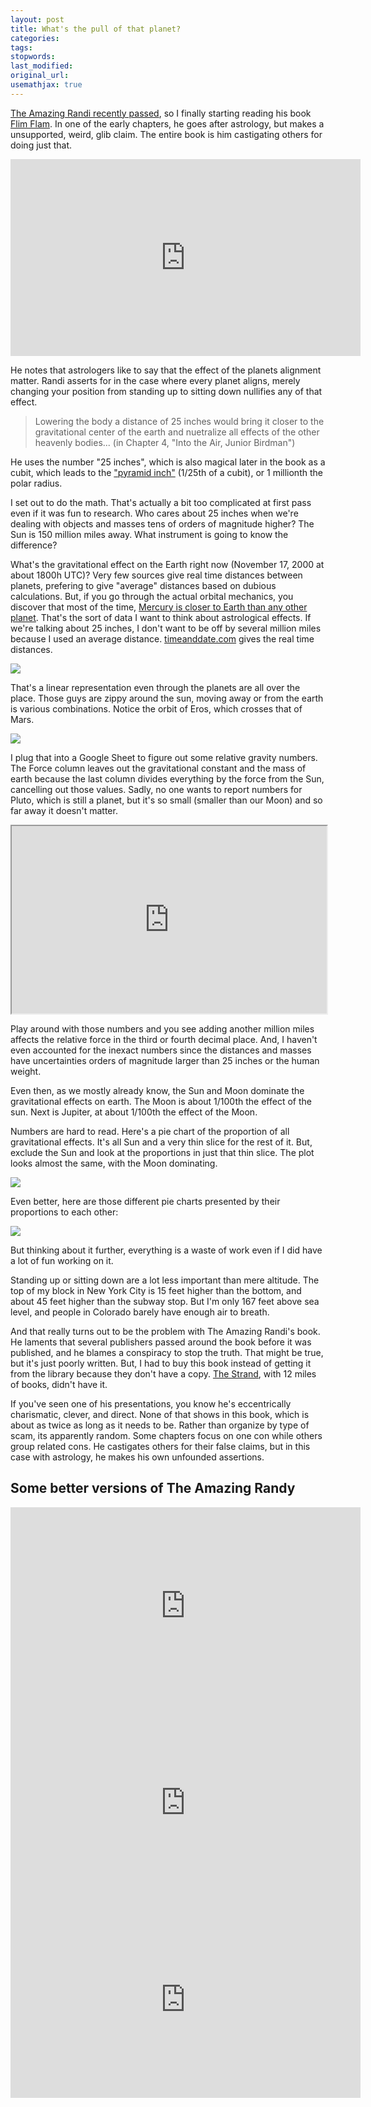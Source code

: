 ```yaml
---
layout: post
title: What's the pull of that planet?
categories:
tags:
stopwords:
last_modified:
original_url:
usemathjax: true
---
```


[The Amazing Randi recently passed](https://www.rollingstone.com/culture/culture-news/james-randi-obituary-1079316/), so I finally starting reading his book [Flim Flam](https://amzn.to/3kDjWWU). In one of the early chapters, he goes after astrology, but makes a unsupported, weird, glib claim. The entire book is him castigating others for doing just that.

<div class="youtube">
<iframe width="560" height="315" src="https://www.youtube.com/embed/r70HsEvNRck" frameborder="0" allow="accelerometer; autoplay; clipboard-write; encrypted-media; gyroscope; picture-in-picture" allowfullscreen></iframe>
</div>

He notes that astrologers like to say that the effect of the planets alignment matter. Randi asserts for in the case where every planet aligns, merely changing your position from standing up to sitting down nullifies any of that effect.

> Lowering the body a distance of 25 inches would bring it closer to the gravitational center of the earth and nuetralize all effects of the other heavenly bodies... (in Chapter 4, "Into the Air, Junior Birdman")

He uses the number "25 inches", which is also magical later in the book as a cubit, which leads to the ["pyramid inch"](https://en.wikipedia.org/wiki/Pyramid_inch) (1/25th of a cubit), or 1 millionth the polar radius.

I set out to do the math. That's actually a bit too complicated at first pass even if it was fun to research. Who cares about 25 inches when we're dealing with objects and masses tens of orders of magnitude higher? The Sun is 150 million miles away. What instrument is going to know the difference?

What's the gravitational effect on the Earth right now (November 17, 2000 at about 1800h UTC)? Very few sources give real time distances between planets, prefering to give "average" distances based on dubious calculations. But, if you go through the actual orbital mechanics, you discover that most of the time, [Mercury is closer to Earth than any other planet](https://physicstoday.scitation.org/do/10.1063/PT.6.3.20190312a/full/). That's the sort of data I want to think about astrological effects. If we're talking about 25 inches, I don't want to be off by several million miles because I used an average distance. [timeanddate.com](https://www.timeanddate.com/astronomy/planets/distance) gives the real time distances.

![](/images/randi_astrology/timeanddate.png)

That's a linear representation even through the planets are all over the place. Those guys are zippy around the sun, moving away or from the earth is various combinations. Notice the orbit of Eros, which crosses that of Mars.

![](/images/randi_astrology/solar_system.png)

I plug that into a Google Sheet to figure out some relative gravity numbers. The Force column leaves out the gravitational constant and the mass of earth because the last column divides everything by the force from the Sun, cancelling out those values. Sadly, no one wants to report numbers for Pluto, which is still a planet, but it's so small (smaller than our Moon) and so far away it doesn't matter.

<div align="center">
<iframe src="https://docs.google.com/spreadsheets/d/e/2PACX-1vQhjBD08iBStX3sv-ySo7Ugl1v9wc9UTd7u9SfSeSj8l0cYi5mupuY-QikNPp4UfeqIg8o63Ij06QTF/pubhtml?gid=0&amp;single=true&amp;widget=true&amp;headers=false&amp" width="100%" height="300"></iframe>
</div>

Play around with those numbers and you see adding another million miles affects the relative force in the third or fourth decimal place. And, I haven't even accounted for the inexact numbers since the distances and masses have uncertainties orders of magnitude larger than 25 inches or the human weight.

Even then, as we mostly already know, the Sun and Moon dominate the gravitational effects on earth. The Moon is about 1/100th the effect of the sun. Next is Jupiter, at about 1/100th the effect of the Moon.

Numbers are hard to read. Here's a pie chart of the proportion of all gravitational effects. It's all Sun and a very thin slice for the rest of it. But, exclude the Sun and look at the proportions in just that thin slice. The plot looks almost the same, with the Moon dominating.

![](/images/randi_astrology/pie_chart.png)

Even better, here are those different pie charts presented by their proportions to each other:

![](/images/randi_astrology/pie_relative.png)

But thinking about it further, everything is a waste of work even if I did have a lot of fun working on it.

Standing up or sitting down are a lot less important than mere altitude. The top of my block in New York City is 15 feet higher than the bottom, and about 45 feet higher than the subway stop. But I'm only 167 feet above sea level, and people in Colorado barely have enough air to breath.

And that really turns out to be the problem with The Amazing Randi's book. He laments that several publishers passed around the book before it was published, and he blames a conspiracy to stop the truth. That might be true, but it's just poorly written. But, I had to buy this book instead of getting it from the library because they don't have a copy. [The Strand](https://www.strandbooks.com), with 12 miles of books, didn't have it.

If you've seen one of his presentations, you know he's eccentrically charismatic, clever, and direct. None of that shows in this book, which is about as twice as long as it needs to be. Rather than organize by type of scam, its apparently random. Some chapters focus on one con while others group related cons. He castigates others for their false claims, but in this case with astrology, he makes his own unfounded assertions.

## Some better versions of The Amazing Randy

<div align="center">
<iframe width="560" height="315" src="https://www.youtube.com/embed/lTn0t_7pGZo" frameborder="0" allow="accelerometer; autoplay; clipboard-write; encrypted-media; gyroscope; picture-in-picture" allowfullscreen></iframe>
</div>

<div align="center">
<iframe width="560" height="315" src="https://www.youtube.com/embed/qqCJDpNnHNI" frameborder="0" allow="accelerometer; autoplay; clipboard-write; encrypted-media; gyroscope; picture-in-picture" allowfullscreen></iframe>
</div>

<div align="center">
<iframe width="560" height="315" src="https://www.youtube.com/embed/LjF1sUZEy2U" frameborder="0" allow="accelerometer; autoplay; clipboard-write; encrypted-media; gyroscope; picture-in-picture" allowfullscreen></iframe>
</div>
